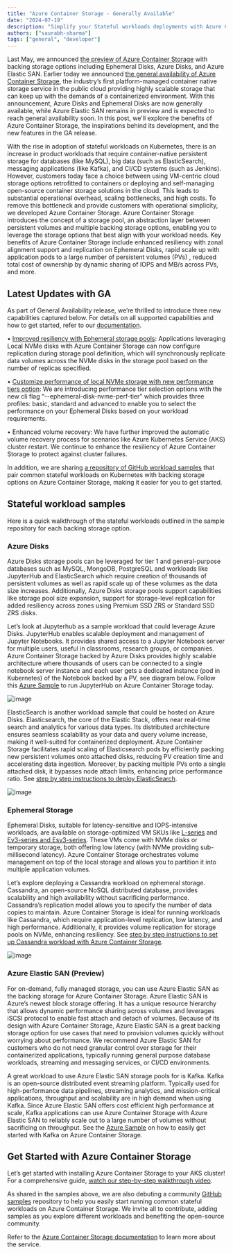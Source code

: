 ```yaml
---
title: "Azure Container Storage - Generally Available"
date: "2024-07-19"
description: "Simplify your Stateful workloads deployments with Azure Container Storage"
authors: ["saurabh-sharma"]
tags: ["general", "developer"]
---
```


Last May, we announced [the preview of Azure Container Storage](https://azure.microsoft.com/blog/transforming-containerized-applications-with-azure-container-storage-now-in-preview/) with backing storage options including Ephemeral Disks, Azure Disks, and Azure Elastic SAN. Earlier today we announced [the general availability of Azure Container Storage](https://aka.ms/Azure-container-storage-ga-blog), the industry’s first platform-managed container native storage service in the public cloud providing highly scalable storage that can keep up with the demands of a containerized environment. With this announcement, Azure Disks and Ephemeral Disks are now generally available, while Azure Elastic SAN remains in preview and is expected to reach general availability soon. In this post, we'll explore the benefits of Azure Container Storage, the inspirations behind its development, and the new features in the GA release.

<!-- truncate -->

With the rise in adoption of stateful workloads on Kubernetes, there is an increase in product workloads that require container-native persistent storage for databases (like MySQL), big data (such as ElasticSearch), messaging applications (like Kafka), and CI/CD systems (such as Jenkins). However, customers today face a choice between using VM-centric cloud storage options retrofitted to containers or deploying and self-managing open-source container storage solutions in the cloud. This leads to substantial operational overhead, scaling bottlenecks, and high costs. To remove this bottleneck and provide customers with operational simplicity, we developed Azure Container Storage. Azure Container Storage introduces the concept of a storage pool, an abstraction layer between persistent volumes and multiple backing storage options, enabling you to leverage the storage options that best align with your workload needs. Key benefits of Azure Container Storage include enhanced resiliency with zonal alignment support and replication on Ephemeral Disks, rapid scale up with application pods to a large number of persistent volumes (PVs) , reduced total cost of ownership by dynamic sharing of IOPS and MB/s across PVs, and more.

## Latest Updates with GA

As part of General Availability release, we’re thrilled to introduce three new capabilities captured below. For details on all supported capabilities and how to get started, refer to our [documentation](https://learn.microsoft.com/azure/storage/container-storage/container-storage-aks-quickstart).

• [Improved resiliency with Ephemeral storage pools](https://learn.microsoft.com/azure/storage/container-storage/use-container-storage-with-local-nvme-replication): Applications leveraging Local NVMe disks with Azure Container Storage can now configure replication during storage pool definition, which will synchronously replicate data volumes across the NVMe disks in the storage pool based on the number of replicas specified.

• [Customize performance of local NVMe storage with new performance tiers option](https://learn.microsoft.com/azure/storage/container-storage/use-container-storage-with-local-disk#optimize-performance-when-using-local-nvme): We are introducing performance tier selection options with the new cli flag “--ephemeral-disk-nvme-perf-tier” which provides three profiles: basic, standard and advanced to enable you to select the performance on your Ephemeral Disks based on your workload requirements.

• Enhanced volume recovery: We have further improved the automatic volume recovery process for scenarios like Azure Kubernetes Service (AKS) cluster restart. We continue to enhance the resiliency of Azure Container Storage to protect against cluster failures.

In addition, we are sharing [a repository of GitHub workload samples](https://aka.ms/AzureContainerStorageSamples) that pair common stateful workloads on Kubernetes with backing storage options on Azure Container Storage, making it easier for you to get started.

## Stateful workload samples

Here is a quick walkthrough of the stateful workloads outlined in the sample repository for each backing storage option.

### Azure Disks

Azure Disks storage pools can be leveraged for tier 1 and general-purpose databases such as MySQL, MongoDB, PostgreSQL and workloads like JupyterHub and ElasticSearch which require creation of thousands of persistent volumes as well as rapid scale up of these volumes as the data size increases. Additionally, Azure Disks storage pools support capabilities like storage pool size expansion, support for storage-level replication for added resiliency across zones using Premium SSD ZRS or Standard SSD ZRS disks.

Let’s look at Jupyterhub as a sample workload that could leverage Azure Disks. JupyterHub enables scalable deployment and management of Jupyter Notebooks. It provides shared access to a Jupyter Notebook server for multiple users, useful in classrooms, research groups, or companies. Azure Container Storage backed by Azure Disks provides highly scalable architecture where thousands of users can be connected to a single notebook server instance and each user gets a dedicated instance (pod in Kubernetes) of the Notebook backed by a PV, see diagram below. Follow this [Azure Sample](https://github.com/Azure-Samples/azure-container-storage-samples/tree/main/jupyter) to run JupyterHub on Azure Container Storage today.

![image](https://github.com/user-attachments/assets/e6ce89d0-8d4c-4eb9-a6bf-f733966e5afb)

ElasticSearch is another workload sample that could be hosted on Azure Disks. Elasticsearch, the core of the Elastic Stack, offers near real-time search and analytics for various data types. Its distributed architecture ensures seamless scalability as your data and query volume increase, making it well-suited for containerized deployment. Azure Container Storage facilitates rapid scaling of Elasticsearch pods by efficiently packing new persistent volumes onto attached disks, reducing PV creation time and accelerating data ingestion. Moreover, by packing multiple PVs onto a single attached disk, it bypasses node attach limits, enhancing price performance ratio. See [step by step instructions to deploy ElasticSearch](https://github.com/Azure-Samples/azure-container-storage-samples/tree/main/ElasticSearch).

![image](https://github.com/user-attachments/assets/bce91895-58c8-4598-81d1-f0aac6876279)

### Ephemeral Storage

Ephemeral Disks, suitable for latency-sensitive and IOPS-intensive workloads, are available on storage-optimized VM SKUs like [L-series](https://learn.microsoft.com/azure/virtual-machines/lsv3-series) and [Ev3-series and Esv3-series](https://learn.microsoft.com/azure/virtual-machines/ev3-esv3-series). These VMs come with NVMe disks or temporary storage, both offering low latency (with NVMe providing sub-millisecond latency). Azure Container Storage orchestrates volume management on top of the local storage and allows you to partition it into multiple application volumes.

Let’s explore deploying a Cassandra workload on ephemeral storage. Cassandra, an open-source NoSQL distributed database, provides scalability and high availability without sacrificing performance. Cassandra’s replication model allows you to specify the number of data copies to maintain. Azure Container Storage is ideal for running workloads like Cassandra, which require application-level replication, low latency, and high performance. Additionally, it provides volume replication for storage pools on NVMe, enhancing resiliency. See [step by step instructions to set up Cassandra workload with Azure Container Storage](https://github.com/Azure-Samples/azure-container-storage-samples/tree/main/cassandra).

![image](https://github.com/user-attachments/assets/acda72bb-1e73-434a-870f-74289fb57e07)

### Azure Elastic SAN (Preview)

For on-demand, fully managed storage, you can use Azure Elastic SAN as the backing storage for Azure Container Storage. Azure Elastic SAN is Azure’s newest block storage offering. It has a unique resource hierarchy that allows dynamic performance sharing across volumes and leverages iSCSI protocol to enable fast attach and detach of volumes. Because of its design with Azure Container Storage, Azure Elastic SAN is a great backing storage option for use cases that need to provision volumes quickly without worrying about performance. We recommend Azure Elastic SAN for customers who do not need granular control over storage for their containerized applications, typically running general purpose database workloads, streaming and messaging services, or CI/CD environments.

A great workload to use Azure Elastic SAN storage pools for is Kafka. Kafka is an open-source distributed event streaming platform. Typically used for high-performance data pipelines, streaming analytics, and mission-critical applications, throughput and scalability are in high demand when using Kafka. Since Azure Elastic SAN offers cost efficient high performance at scale, Kafka applications can use Azure Container Storage with Azure Elastic SAN to reliably scale out to a large number of volumes without sacrificing on throughput. See the [Azure Sample](https://github.com/Azure-Samples/azure-container-storage-samples/tree/main/kafka) on how to easily get started with Kafka on Azure Container Storage.

## Get Started with Azure Container Storage

Let’s get started with installing Azure Container Storage to your AKS cluster! For a comprehensive guide, [watch our step-by-step walkthrough video](https://aka.ms/AzureContainerStorageSkilling).

As shared in the samples above, we are also debuting a community [GitHub samples](https://aka.ms/AzureContainerStorageSamples) repository to help you easily start running common stateful workloads on Azure Container Storage. We invite all to contribute, adding samples as you explore different workloads and benefiting the open-source community.

Refer to the [Azure Container Storage documentation](https://learn.microsoft.com/azure/storage/container-storage/) to learn more about the service.
